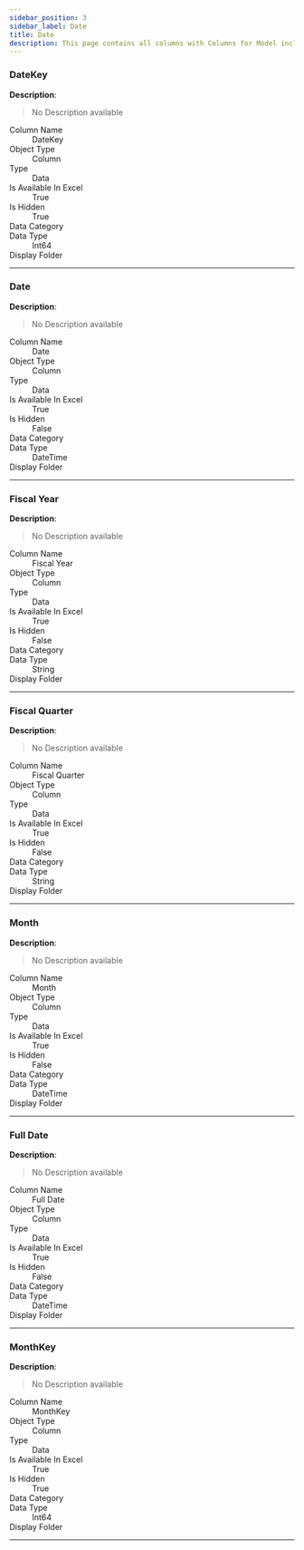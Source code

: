 ```yaml
---
sidebar_position: 3
sidebar_label: Date
title: Date
description: This page contains all columns with Columns for Model including the description, format string, and other technical details.
---
```


### DateKey
**Description**:
> No Description available

<dl>
  <dt>Column Name</dt>
  <dd>DateKey</dd>

  <dt>Object Type</dt>
  <dd>Column</dd>

  <dt>Type</dt>
  <dd>Data</dd>

  <dt>Is Available In Excel</dt>
  <dd>True</dd>

  <dt>Is Hidden</dt>
  <dd>True</dd>

  <dt>Data Category</dt>
  <dd></dd>

  <dt>Data Type</dt>
  <dd>Int64</dd>

  <dt>Display Folder</dt>
  <dd></dd>

</dl>

---
### Date
**Description**:
> No Description available

<dl>
  <dt>Column Name</dt>
  <dd>Date</dd>

  <dt>Object Type</dt>
  <dd>Column</dd>

  <dt>Type</dt>
  <dd>Data</dd>

  <dt>Is Available In Excel</dt>
  <dd>True</dd>

  <dt>Is Hidden</dt>
  <dd>False</dd>

  <dt>Data Category</dt>
  <dd></dd>

  <dt>Data Type</dt>
  <dd>DateTime</dd>

  <dt>Display Folder</dt>
  <dd></dd>

</dl>

---
### Fiscal Year
**Description**:
> No Description available

<dl>
  <dt>Column Name</dt>
  <dd>Fiscal Year</dd>

  <dt>Object Type</dt>
  <dd>Column</dd>

  <dt>Type</dt>
  <dd>Data</dd>

  <dt>Is Available In Excel</dt>
  <dd>True</dd>

  <dt>Is Hidden</dt>
  <dd>False</dd>

  <dt>Data Category</dt>
  <dd></dd>

  <dt>Data Type</dt>
  <dd>String</dd>

  <dt>Display Folder</dt>
  <dd></dd>

</dl>

---
### Fiscal Quarter
**Description**:
> No Description available

<dl>
  <dt>Column Name</dt>
  <dd>Fiscal Quarter</dd>

  <dt>Object Type</dt>
  <dd>Column</dd>

  <dt>Type</dt>
  <dd>Data</dd>

  <dt>Is Available In Excel</dt>
  <dd>True</dd>

  <dt>Is Hidden</dt>
  <dd>False</dd>

  <dt>Data Category</dt>
  <dd></dd>

  <dt>Data Type</dt>
  <dd>String</dd>

  <dt>Display Folder</dt>
  <dd></dd>

</dl>

---
### Month
**Description**:
> No Description available

<dl>
  <dt>Column Name</dt>
  <dd>Month</dd>

  <dt>Object Type</dt>
  <dd>Column</dd>

  <dt>Type</dt>
  <dd>Data</dd>

  <dt>Is Available In Excel</dt>
  <dd>True</dd>

  <dt>Is Hidden</dt>
  <dd>False</dd>

  <dt>Data Category</dt>
  <dd></dd>

  <dt>Data Type</dt>
  <dd>DateTime</dd>

  <dt>Display Folder</dt>
  <dd></dd>

</dl>

---
### Full Date
**Description**:
> No Description available

<dl>
  <dt>Column Name</dt>
  <dd>Full Date</dd>

  <dt>Object Type</dt>
  <dd>Column</dd>

  <dt>Type</dt>
  <dd>Data</dd>

  <dt>Is Available In Excel</dt>
  <dd>True</dd>

  <dt>Is Hidden</dt>
  <dd>False</dd>

  <dt>Data Category</dt>
  <dd></dd>

  <dt>Data Type</dt>
  <dd>DateTime</dd>

  <dt>Display Folder</dt>
  <dd></dd>

</dl>

---
### MonthKey
**Description**:
> No Description available

<dl>
  <dt>Column Name</dt>
  <dd>MonthKey</dd>

  <dt>Object Type</dt>
  <dd>Column</dd>

  <dt>Type</dt>
  <dd>Data</dd>

  <dt>Is Available In Excel</dt>
  <dd>True</dd>

  <dt>Is Hidden</dt>
  <dd>True</dd>

  <dt>Data Category</dt>
  <dd></dd>

  <dt>Data Type</dt>
  <dd>Int64</dd>

  <dt>Display Folder</dt>
  <dd></dd>

</dl>

---